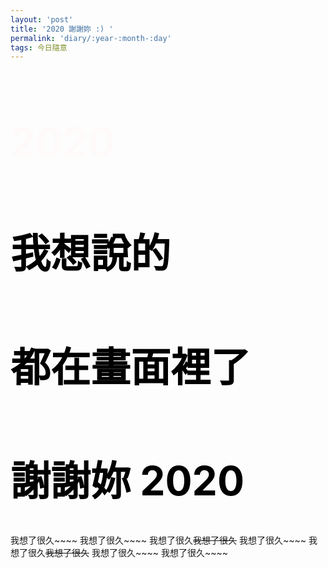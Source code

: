 ```yaml
---
layout: 'post'
title: '2020 謝謝妳 :) '
permalink: 'diary/:year-:month-:day'
tags: 今日隨意
---
```

<head>
<link rel="stylesheet" href="https://cdnjs.cloudflare.com/ajax/libs/fullPage.js/3.0.9/fullpage.min.css" integrity="sha512-8M8By+q+SldLyFJbybaHoAPD6g07xyOcscIOQEypDzBS+sTde5d6mlK2ANIZPnSyxZUqJfCNuaIvjBUi8/RS0w==" crossorigin="anonymous" />
<style>
.s1{
    background: url('https://i.imgur.com/bAwmUIY.jpg');
    background-repeat: no-repeat;
    background-position: center;
    background-size:cover;
}
.s1 h1{
    text-align: left;
    font-size: 4rem;
    color: snow;
}
.s2{
    background: url('https://i.imgur.com/HTBUeAU.jpg');
    background-repeat: no-repeat;
    background-position: center; 
    background-size:cover;
}
.s3{
    background: url('https://i.imgur.com/GyNaO5d.jpg');  
    background-repeat: no-repeat;
    background-position: center; 
    background-size:cover;
}
.s4{
    background: url('https://i.imgur.com/SoBTeg4.jpg');
    background-repeat: no-repeat;
    background-position: center; 
    background-size:cover;
}
.s5{
    background: url('https://i.imgur.com/DCaVVED.jpg');
    background-repeat: no-repeat;
    background-position: center; 
    background-size:cover;
}
.s6{
    background: url('https://i.imgur.com/XPgxSGb.jpg');
    background-repeat: no-repeat;
    background-position: center; 
    background-size:cover;
}
.s7{
    background: url('https://i.imgur.com/aHFPZup.jpg');
    background-repeat: no-repeat;
    background-position: center; 
    background-size:cover;
}
.s8{
    background: url('https://i.imgur.com/DrQH9ZJ.jpg');
    background-repeat: no-repeat;
    background-position: center; 
    background-size:cover;
}
.s9{
    background: url('https://i.imgur.com/48zpnfL.jpg');
    background-repeat: no-repeat;
    background-position: center; 
    background-size:cover;
}
.s10{
    background: url('https://i.imgur.com/sILvXYb.jpg');
    background-repeat: no-repeat;
    background-position: center; 
    background-size:cover;
}
.s11{
    background: url('https://i.imgur.com/rFP1o6r.jpg');
    background-repeat: no-repeat;
    background-position: center; 
    background-size:cover;
}
.s12{
    background: url('https://i.imgur.com/d1lP6Yf.jpg');
    background-repeat: no-repeat;
    background-position: center; 
    background-size:cover;
}
.s13{
    background: url('https://i.imgur.com/hKbHmK7.jpg');
    background-repeat: no-repeat;
    background-position: center; 
    background-size:cover;
}
.s14{
    background: url('https://i.imgur.com/3CeJUb4.jpg');
    background-repeat: no-repeat;
    background-position: center; 
    background-size:cover;
}
.s15{
    background: url('https://i.imgur.com/UhOkHvw.jpg');
    background-repeat: no-repeat;
    background-position: center; 
    background-size:cover;
}
.s16{
    background: url('https://i.imgur.com/8mYdOZ0.jpg');
    background-repeat: no-repeat;
    background-position: center; 
    background-size:cover;
}
.s17{
    background: url('https://i.imgur.com/TAazfmp.jpg');
    background-repeat: no-repeat;
    background-position: center; 
    background-size:cover;   
}
.s18{
    background: url('https://i.imgur.com/nGDjnw4.jpg');
    background-repeat: no-repeat;
    background-position: center; 
    background-size:cover;
}
.s19{
    background: url('https://i.imgur.com/iJNFG32.jpg');
    background-repeat: no-repeat;
    background-position: center; 
    background-size:cover;
}
.s20{
    background: url('https://i.imgur.com/og83WFl.jpg');
    background-repeat: no-repeat;
    background-position: center; 
    background-size:cover;
}
.s21{
    background: url('https://i.imgur.com/njdmuX0.jpg');
    background-repeat: no-repeat;
    background-position: center; 
    background-size:cover;
}
.s22{
    background: url('https://i.imgur.com/9GOHSpU.jpg');
    background-repeat: no-repeat;
    background-position: center; 
    background-size:cover;
}
.s23{
    background: url('https://i.imgur.com/TmxHaEb.jpg');
    background-repeat: no-repeat;
    background-position: center; 
    background-size:cover;
}
.s24{
    background: url('https://i.imgur.com/1juefZJ.jpg');
    background-repeat: no-repeat;
    background-position: center; 
    background-size:cover;
}
.s25{
    background: url('https://i.imgur.com/CXQTP51.jpg');
    background-repeat: no-repeat;
    background-position: center; 
    background-size:cover;
}
.s26{
    background: url('https://i.imgur.com/sC72wzr.jpg');
    background-repeat: no-repeat;
    background-position: center; 
    background-size:cover;
}
.s27{
    background: url('https://i.imgur.com/pVY9aIf.jpg');
    background-repeat: no-repeat;
    background-position: center; 
    background-size:cover;
}
.s28{
    background: url('https://i.imgur.com/OwqsIx7.jpg');
    background-repeat: no-repeat;
    background-position: center; 
    background-size:cover;
}
.s29{
    background: url('https://i.imgur.com/cJAftYE.jpg');
    background-repeat: no-repeat;
    background-position: center; 
    background-size:cover;
}
.s30{
    background: url('https://i.imgur.com/fltVLlG.jpg');
    background-repeat: no-repeat;
    background-position: center; 
    background-size:cover;
}
.s31{
    background: url('https://i.imgur.com/ZtkdJgy.jpg');
    background-repeat: no-repeat;
    background-position: center; 
    background-size:cover;
}
.s32{
    background: url('https://i.imgur.com/QIkXY7N.jpg');
    background-repeat: no-repeat;
    background-position: center; 
    background-size:cover;
}
.s33{
    background: url('https://i.imgur.com/QlNaJon.jpg');
    background-repeat: no-repeat;
    background-position: center; 
    background-size:cover;
}
.s34{
    background: url('https://i.imgur.com/E28LpzS.jpg');
    background-repeat: no-repeat;
    background-position: center; 
    background-size:cover;
}
.s35{
    background: url('https://i.imgur.com/UXIHRZ5.jpg');
    background-repeat: no-repeat;
    background-position: center; 
    background-size:cover;
}
.s36{
    background: url('https://i.imgur.com/UXIHRZ5.jpg');  
    background-repeat: no-repeat;
    background-position: center; 
    background-size:cover;
}
.s37{
    background: url('https://i.imgur.com/j7nOGeZ.jpg');   
    background-repeat: no-repeat;
    background-position: center; 
    background-size:cover;
}
.s38{
    background: url('https://i.imgur.com/NfcuIxl.jpg');
    background-repeat: no-repeat;
    background-position: center; 
    background-size:cover;
}
.s39{
    background: url('https://i.imgur.com/ju1ljEa.jpg');
    background-repeat: no-repeat;
    background-position: center; 
    background-size:cover;
}
.s40{
    background: url('https://i.imgur.com/tgpqv5N.jpg');
    background-repeat: no-repeat;
    background-position: center; 
    background-size:cover;
}
.s41{
    background: url('https://i.imgur.com/sj394LK.jpg');
    background-repeat: no-repeat;
    background-position: center; 
    background-size:cover;
}
.s42{
    background: url('https://i.imgur.com/f0wAqNP.jpg');
    background-repeat: no-repeat;
    background-position: center; 
    background-size:cover;
}
.s43{
    background: url('https://i.imgur.com/iNqye4i.jpg');
    background-repeat: no-repeat;
    background-position: center; 
    background-size:cover;
}
.s44{
    background: url('https://i.imgur.com/mTZTXnC.jpg');
    background-repeat: no-repeat;
    background-position: center; 
    background-size:cover;
}
.s45{
    background: url('https://i.imgur.com/uDeaPAq.jpg');
    background-repeat: no-repeat;
    background-position: center; 
    background-size:cover;
}
.s46{
    background: url('https://i.imgur.com/udl4U74.jpg');
    background-repeat: no-repeat;
    background-position: center; 
    background-size:cover;
}
.s47{
    background: url('https://i.imgur.com/N5E90Hp.jpg');
    background-repeat: no-repeat;
    background-position: center; 
    background-size:cover;
}
.s48{
    background: url('https://i.imgur.com/K0hRN8C.jpg');
    background-repeat: no-repeat;
    background-position: center; 
    background-size:cover;
}
.s49{
    background: url('https://i.imgur.com/9C7ZQ0G.jpg');
    background-repeat: no-repeat;
    background-position: center; 
    background-size:cover;
}
.s50{
    background: url('https://i.imgur.com/5jDHbEs.jpg');
    background-repeat: no-repeat;
    background-position: center; 
    background-size:cover;
}
.s51{
    background: url('https://i.imgur.com/Sp7fjal.jpg');
    background-repeat: no-repeat;
    background-position: center; 
    background-size:cover;
}
.s52{
    background: url('https://i.imgur.com/J82Mxh2.jpg');
    background-repeat: no-repeat;
    background-position: center; 
    background-size:cover;
}
.s53{
    background: url('https://i.imgur.com/1EkdRRz.jpg');
    background-repeat: no-repeat;
    background-position: center; 
    background-size:cover;
}
.s54{
    background: url('https://i.imgur.com/jWCKs4t.jpg');
    background-repeat: no-repeat;
    background-position: center; 
    background-size:cover;
}
.s55{
    background: url('https://i.imgur.com/pDg94xs.jpg');
    background-repeat: no-repeat;
    background-position: center; 
    background-size:cover;
}
.s56{
    background: url('https://i.imgur.com/80dwOT8.jpg');
    background-repeat: no-repeat;
    background-position: center; 
    background-size:cover;
}
.s57{
    background: url('https://i.imgur.com/LjVvmQE.jpg');
    background-repeat: no-repeat;
    background-position: center; 
    background-size:cover;
}
.s58{
    text-align: left;
    font-size: 2rem;
    color: black;
}
.s59{
    background: url('https://i.imgur.com/HUGHmhA.jpg');
    background-repeat: no-repeat;
    background-position: center; 
    background-size:cover;
}
.wrapper{
    max-width: 100vw !important;
}
.post-header{
    display: none !important;
}
.site-header{
    display: none !important;
}
.page-content{
    padding: 0 !important;

}
</style>
</head>

<body >
<script src="https://cdnjs.cloudflare.com/ajax/libs/fullPage.js/3.0.9/fullpage.min.js" ></script>


<div id="fullPage">
<div class="section"  data-percentage="50" data-centered="true">
    <div class="slide s1">
       <h1>2020</h1> 
    </div>
    <div class="slide s2">
       <h1></h1>
    </div>
    <div class="slide s3">
    </div>
    <div class="slide s4">
    </div>
    <div class="slide s5">
    </div>
    <div class="slide s6">
    </div>
    <div class="slide s7">
    </div>
    <div class="slide s8">
    </div>
    <div class="slide s9">
    </div>
    <div class="slide s10">
    </div>
    <div class="slide s11">
    </div>
    <div class="slide s12">
    </div>
    <div class="slide s13">
    </div>
    <div class="slide s14">
    </div>
    <div class="slide s15">
    </div>
    <div class="slide s16">
    </div>
    <div class="slide s17">
    </div>
    <div class="slide s18">
    </div>
    <div class="slide s19">
    </div>
    <div class="slide s20">
    </div>
    <div class="slide s21">
    </div>
    <div class="slide s22">
    </div>
    <div class="slide s23">
    </div>
    <div class="slide s24">
    </div>
    <div class="slide s25">
    </div>
    <div class="slide s26">
    </div>
    <div class="slide s27">
    </div>
    <div class="slide s28">
    </div>
    <div class="slide s29">
    </div>
    <div class="slide s30">
    </div>
    <div class="slide s31">
    </div>
    <div class="slide s32">
    </div>
    <div class="slide s33">
    </div>
    <div class="slide s34">
    </div>
    <div class="slide s35">
    </div>
    <div class="slide s36">
    </div>
    <div class="slide s37">
    </div>
    <div class="slide s38">
    </div>
    <div class="slide s39">
    </div>
    <div class="slide s40">
    </div>
    <div class="slide s41">
    </div>
    <div class="slide s42">
    </div>
    <div class="slide s43">
    </div>
    <div class="slide s44">
    </div>
    <div class="slide s45">
    </div>
    <div class="slide s46">
    </div>
    <div class="slide s47">
    </div>
    <div class="slide s48">
    </div>
    <div class="slide s49">
    </div>
    <div class="slide s50">
    </div>
    <div class="slide s51">
    </div>
    <div class="slide s52">
    </div>
    <div class="slide s53">
    </div>
    <div class="slide s54">
    </div>
    <div class="slide s55">
    </div>
    <div class="slide s56">
    </div>
    <div class="slide s57">
    </div>
    <div class="slide s59">
    </div>
    </div>
<div class="section s58">
  <h1>我想說的</h1> 
  <h1>都在畫面裡了</h1>
  <h1>謝謝妳 2020</h1>
 </div>
</div>



<script>
  new fullpage('#fullPage', {
      autoScrolling: true,
      scrollHorizontally: true
  })
</script>
</body>

我想了很久~~~~
我想了很久~~~~
我想了很久~~~~我想了很久~~~~
我想了很久~~~~
我想了很久~~~~我想了很久~~~~
我想了很久~~~~
我想了很久~~~~